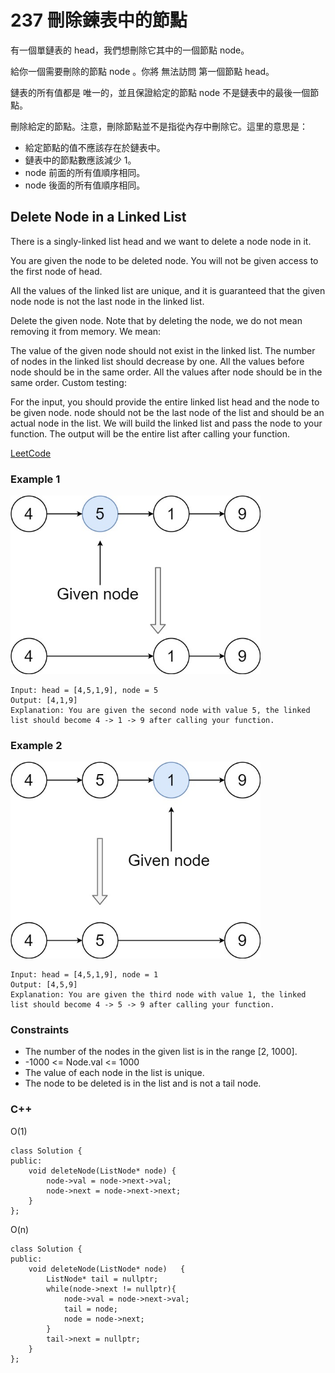 # 237 刪除鍊表中的節點

有一個單鏈表的 head，我們想刪除它其中的一個節點 node。

給你一個需要刪除的節點 node 。你將 無法訪問 第一個節點  head。

鏈表的所有值都是 唯一的，並且保證給定的節點 node 不是鏈表中的最後一個節點。

刪除給定的節點。注意，刪除節點並不是指從內存中刪除它。這里的意思是：

* 給定節點的值不應該存在於鏈表中。
* 鏈表中的節點數應該減少 1。
* node 前面的所有值順序相同。
* node 後面的所有值順序相同。

## Delete Node in a Linked List


There is a singly-linked list head and we want to delete a node node in it.

You are given the node to be deleted node. You will not be given access to the first node of head.

All the values of the linked list are unique, and it is guaranteed that the given node node is not the last node in the linked list.

Delete the given node. Note that by deleting the node, we do not mean removing it from memory. We mean:

The value of the given node should not exist in the linked list.
The number of nodes in the linked list should decrease by one.
All the values before node should be in the same order.
All the values after node should be in the same order.
Custom testing:

For the input, you should provide the entire linked list head and the node to be given node. node should not be the last node of the list and should be an actual node in the list.
We will build the linked list and pass the node to your function.
The output will be the entire list after calling your function.
 
[LeetCode](https://leetcode.cn/problems/number-of-digit-one/)

### Example 1

<img src="img/237_1.jpg" width = "400"/>

```
Input: head = [4,5,1,9], node = 5
Output: [4,1,9]
Explanation: You are given the second node with value 5, the linked list should become 4 -> 1 -> 9 after calling your function.
```

### Example 2

<img src="img/237_2.jpg" width = "400"/>

```
Input: head = [4,5,1,9], node = 1
Output: [4,5,9]
Explanation: You are given the third node with value 1, the linked list should become 4 -> 5 -> 9 after calling your function.
```


### Constraints

* The number of the nodes in the given list is in the range [2, 1000].
* -1000 <= Node.val <= 1000
* The value of each node in the list is unique.
* The node to be deleted is in the list and is not a tail node.

### C++ 

O(1)
```
class Solution {
public:
    void deleteNode(ListNode* node) {
        node->val = node->next->val;
        node->next = node->next->next;
    }
};
```

O(n)

```
class Solution {
public:
    void deleteNode(ListNode* node)   {
        ListNode* tail = nullptr;
        while(node->next != nullptr){
            node->val = node->next->val;
            tail = node;
            node = node->next;
        }
        tail->next = nullptr;       
    }
};
```